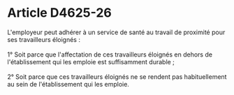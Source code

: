 # Article D4625-26

<p align="left">
  L'employeur peut adhérer à un service de santé au travail de proximité pour ses travailleurs éloignés : <br /> <br /> 1° Soit parce que l'affectation de ces travailleurs éloignés en dehors de l'établissement qui les emploie est suffisamment durable ; <br /> <br /> 2° Soit parce que ces travailleurs éloignés ne se rendent pas habituellement au sein de l'établissement qui les emploie.
</p>